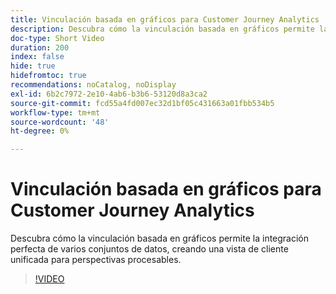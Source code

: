 ```yaml
---
title: Vinculación basada en gráficos para Customer Journey Analytics
description: Descubra cómo la vinculación basada en gráficos permite la integración perfecta de varios conjuntos de datos, creando una vista de cliente unificada para perspectivas procesables.
doc-type: Short Video
duration: 200
index: false
hide: true
hidefromtoc: true
recommendations: noCatalog, noDisplay
exl-id: 6b2c7972-2e10-4ab6-b3b6-53120d8a3ca2
source-git-commit: fcd55a4fd007ec32d1bf05c431663a01fbb534b5
workflow-type: tm+mt
source-wordcount: '48'
ht-degree: 0%

---
```


# Vinculación basada en gráficos para Customer Journey Analytics

Descubra cómo la vinculación basada en gráficos permite la integración perfecta de varios conjuntos de datos, creando una vista de cliente unificada para perspectivas procesables.

<!-- 62_S112_3442459_199_graphbased-stitching-for-customer-journey-analytics -->
>[!VIDEO](https://video.tv.adobe.com/v/3458317/?learn=on&enablevpops=true)
